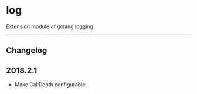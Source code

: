 log
===

Extension module of golang logging

------
## Changelog
## 2018.2.1
- Make CallDepth configurable
